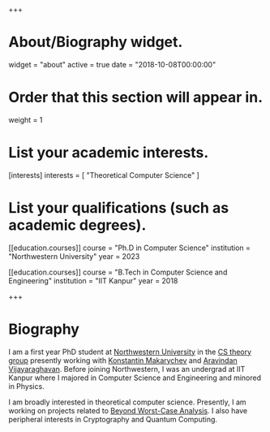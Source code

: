 +++
# About/Biography widget.
widget = "about"
active = true
date = "2018-10-08T00:00:00"

# Order that this section will appear in.
weight = 1

# List your academic interests.
[interests]
  interests = [
    "Theoretical Computer Science"
  ]

# List your qualifications (such as academic degrees).
[[education.courses]]
  course = "Ph.D in Computer Science"
  institution = "Northwestern University"
  year = 2023
  
[[education.courses]]
  course = "B.Tech in Computer Science and Engineering"
  institution = "IIT Kanpur"
  year = 2018
 
+++

# Biography

I am a first year PhD student at [Northwestern University](https://www.northwestern.edu) in the [CS theory group](https://theory.cs.northwestern.edu) presently working with [Konstantin Makarychev](http://konstantin.makarychev.net/) and [Aravindan Vijayaraghavan](https://users.eecs.northwestern.edu/~aravindv/). Before joining Northwestern, I was an undergrad at IIT Kanpur where I majored in Computer Science and Engineering and minored in Physics.

I am broadly interested in theoretical computer science. Presently, I am working on projects related to [Beyond Worst-Case Analysis](https://arxiv.org/pdf/1806.09817.pdf). I also have peripheral interests in Cryptography and Quantum Computing.
